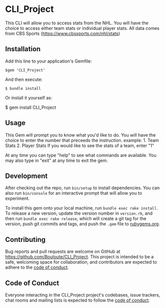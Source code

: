 # CLI_Project

This CLI will allow you to access stats from the NHL. You will have the choice to access either team stats or individual player stats.
All data comes from CBS Sports (https://www.cbssports.com/nhl/stats)

## Installation

Add this line to your application's Gemfile:

    $gem 'CLI_Project'

And then execute:

    $ bundle install

Or install it yourself as:

$ gem install CLI_Project

## Usage

This Gem will prompt you to know what you'd like to do.
You will have the choice to enter the number that preceeds the instruction.
    example: 
        1. Team Stats
        2. Player Stats
    If you would like to see the stats of a team, enter "1"

At any time you can type "help" to see what commands are available. You may also type in "exit" at any time to exit the gem.

## Development

After checking out the repo, run `bin/setup` to install dependencies. You can also run `bin/console` for an interactive prompt that will allow you to experiment.

To install this gem onto your local machine, run `bundle exec rake install`. To release a new version, update the version number in `version.rb`, and then run `bundle exec rake release`, which will create a git tag for the version, push git commits and tags, and push the `.gem` file to [rubygems.org](https://rubygems.org).

## Contributing

Bug reports and pull requests are welcome on GitHub at https://github.com/Bouloute/CLI_Project. This project is intended to be a safe, welcoming space for collaboration, and contributors are expected to adhere to the [code of conduct](https://github.com/Bouloute/CLI_Project/blob/master/CODE_OF_CONDUCT.md).


## Code of Conduct

Everyone interacting in the CLI_Project project's codebases, issue trackers, chat rooms and mailing lists is expected to follow the [code of conduct](https://github.com/Bouloute/CLI_Project/blob/master/CODE_OF_CONDUCT.md).
